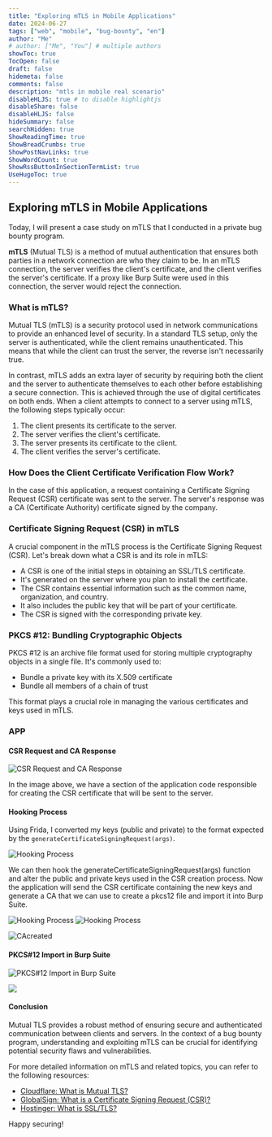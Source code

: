 ```yaml
---
title: "Exploring mTLS in Mobile Applications"
date: 2024-06-27
tags: ["web", "mobile", "bug-bounty", "en"]
author: "Me"
# author: ["Me", "You"] # multiple authors
showToc: true
TocOpen: false
draft: false
hidemeta: false
comments: false
description: "mtls in mobile real scenario"
disableHLJS: true # to disable highlightjs
disableShare: false
disableHLJS: false
hideSummary: false
searchHidden: true
ShowReadingTime: true
ShowBreadCrumbs: true
ShowPostNavLinks: true
ShowWordCount: true
ShowRssButtonInSectionTermList: true
UseHugoToc: true
---
```


## Exploring mTLS in Mobile Applications

Today, I will present a case study on mTLS that I conducted in a private bug bounty program.

**mTLS** (Mutual TLS) is a method of mutual authentication that ensures both parties in a network connection are who they claim to be. In an mTLS connection, the server verifies the client's certificate, and the client verifies the server's certificate. If a proxy like Burp Suite were used in this connection, the server would reject the connection.

### What is mTLS?

Mutual TLS (mTLS) is a security protocol used in network communications to provide an enhanced level of security. In a standard TLS setup, only the server is authenticated, while the client remains unauthenticated. This means that while the client can trust the server, the reverse isn't necessarily true.

In contrast, mTLS adds an extra layer of security by requiring both the client and the server to authenticate themselves to each other before establishing a secure connection. This is achieved through the use of digital certificates on both ends. When a client attempts to connect to a server using mTLS, the following steps typically occur:

1. The client presents its certificate to the server.
2. The server verifies the client's certificate.
3. The server presents its certificate to the client.
4. The client verifies the server's certificate.

### How Does the Client Certificate Verification Flow Work?

In the case of this application, a request containing a Certificate Signing Request (CSR) certificate was sent to the server. The server's response was a CA (Certificate Authority) certificate signed by the company.

### Certificate Signing Request (CSR) in mTLS

A crucial component in the mTLS process is the Certificate Signing Request (CSR). Let's break down what a CSR is and its role in mTLS:

- A CSR is one of the initial steps in obtaining an SSL/TLS certificate.
- It's generated on the server where you plan to install the certificate.
- The CSR contains essential information such as the common name, organization, and country.
- It also includes the public key that will be part of your certificate.
- The CSR is signed with the corresponding private key.


### PKCS #12: Bundling Cryptographic Objects

PKCS #12 is an archive file format used for storing multiple cryptography objects in a single file. It's commonly used to:

- Bundle a private key with its X.509 certificate
- Bundle all members of a chain of trust

This format plays a crucial role in managing the various certificates and keys used in mTLS.


### APP

#### CSR Request and CA Response
![CSR Request and CA Response](https://cdn-images-1.medium.com/max/2400/1*PHXBzazlYOZrqlqAGM6SmQ.png)

In the image above, we have a section of the application code responsible for creating the CSR certificate that will be sent to the server.

#### Hooking Process

Using Frida, I converted my keys (public and private) to the format expected by the `generateCertificateSigningRequest(args)`.

![Hooking Process](https://cdn-images-1.medium.com/max/2400/1*yTJH8I0LLP1kXtQOF-Jakg.png)


We can then hook the generateCertificateSigningRequest(args) function and alter the public and private keys used in the CSR creation process. Now the application will send the CSR certificate containing the new keys and generate a CA that we can use to create a pkcs12 file and import it into Burp Suite.

![Hooking Process](https://cdn-images-1.medium.com/max/2400/1*ME0HQovHdDGk2zLLUCOqlQ.png)
![Hooking Process](https://cdn-images-1.medium.com/max/2400/1*lkQdRVt6AjmeRlk4-UEoHQ.png)

![CAcreated](https://cdn-images-1.medium.com/max/1600/1*LHu7Psz_2UZLdFC8BgO3Zw.png)

#### PKCS#12 Import in Burp Suite
![PKCS#12 Import in Burp Suite](https://cdn-images-1.medium.com/max/2400/1*J6azIAinTn-sqqTSvI40JQ.png)

![](https://cdn-images-1.medium.com/max/2400/1*5aQ2OTRY5QNC_nLKody3ow.png)


#### Conclusion

Mutual TLS provides a robust method of ensuring secure and authenticated communication between clients and servers. In the context of a bug bounty program, understanding and exploiting mTLS can be crucial for identifying potential security flaws and vulnerabilities.

For more detailed information on mTLS and related topics, you can refer to the following resources:

- [Cloudflare: What is Mutual TLS?](https://www.cloudflare.com/pt-br/learning/access-management/what-is-mutual-tls/)
- [GlobalSign: What is a Certificate Signing Request (CSR)?](https://www.globalsign.com/pt-br/blog/what-is-a-certificate-signing-request-csr)
- [Hostinger: What is SSL/TLS?](https://www.hostinger.com.br/tutoriais/o-que-e-ssl-tls-https)


Happy securing!